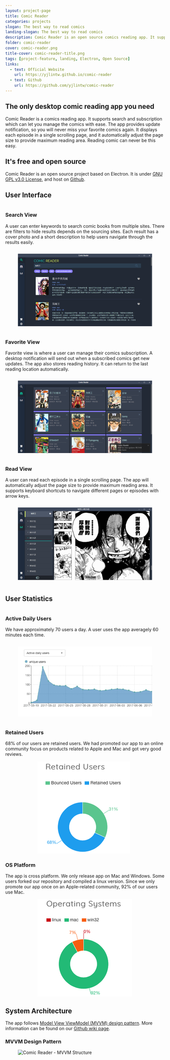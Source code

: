 ```yaml
---
layout: project-page
title: Comic Reader
categories: projects
slogan: The best way to read comics
landing-slogan: The best way to read comics
description: Comic Reader is an open source comics reading app. It supports search and subscription which can let you manage the comics with ease. It displays each episode in a single scrolling page, and automatically adjust the page size to provide maximum reading area. Reading comic can never be this easy.
folder: comic-reader
cover: comic-reader.png
title-cover: comic-reader-title.png
tags: [project-feature, landing, Electron, Open Source]
links:
  - text: Official Website
    url: https://yjlintw.github.io/comic-reader
  - text: Github
    url: https://github.com/yjlintw/comic-reader
---
```

<h2>The only desktop comic reading app you need</h2>
Comic Reader is a comics reading app. It supports search and subscription which can let you manage the comics with ease. The app provides update notification, so you will never miss your favorite comics again. It displays each episode in a single scrolling page, and it automatically adjust the page size to provide maximum reading area. Reading comic can never be this easy.

<h2>It's free and open source</h2>
Comic Reader is an open source project based on Electron. It is under <a href="https://github.com/yjlintw/comic-reader/blob/master/LICENSE" target="_blank">GNU GPL v3.0 License</a>, and host on <a href="https://github.com/yjlintw/comic-reader">Github</a>.

<h2>User Interface</h2>
<!--<div class="box">-->
<section class="columns box">
  <div class="column">
    <div>
      <h3>Search View</h3>
      <p>A user can enter keywords to search comic books from multiple sites. There are filters to hide results depends on the sourcing sites. Each result has a cover photo and a short description to help users navigate through the results easily.</p>
    </div>
  </div>
  <div class="column">
    <figure class="image">
      <img src="/assets/images/projects/comic-reader/ex01.png" alt="Comic Reader - Search View">
    </figure>
  </div>
</section>

<section class="columns box">
  <div class="column">
    <div>
      <h3>Favorite View</h3>
      <p>Favorite view is where a user can manage their comics subscription. A desktop notification will send out when a subscribed comics get new updates. The app also stores reading history. It can return to the last reading location automatically.</p>
    </div>
  </div>
  <div class="column">
    <figure class="image">
      <img src="/assets/images/projects/comic-reader/ex02.png" alt="Comic Reader - Favorite View">
    </figure>
  </div>
</section>

<section class="columns box">
  <div class="column">
    <div>
      <h3>Read View</h3>
      <p>A user can read each episode in a single scrolling page. The app will automatically adjust the page size to provide maximum reading area. It supports keyboard shortcuts to navigate different pages or episodes with arrow keys.</p>
    </div>
  </div>
  <div class="column">
    <figure class="image">
      <img src="/assets/images/projects/comic-reader/ex03.png" alt="Comic Reader - Read View">
    </figure>
  </div>
</section>

<h2>User Statistics</h2>
<section class="columns box">
  <div class="column">
    <div>
      <h3>Active Daily Users</h3>
      <p>We have approximately 70 users a day. A user uses the app averagely 60 minutes each time.</p>
    </div>
  </div>
  <div class="column">
    <figure class="image">
      <img src="/assets/images/projects/comic-reader/dailyusers.png" alt="Comic Reader - Daily Users Chart">
    </figure>
  </div>
</section>
<section class="columns box">
  <div class="column">
    <div>
      <h3>Retained Users</h3>
      <p>68% of our users are retained users. We had promoted our app to an online community focus on products related to Apple and Mac and got very good reviews.</p>
    </div>
  </div>
  <div class="column">
    <figure class="image" style="max-width:300px; margin: 0 auto;">
      <img src="/assets/images/projects/comic-reader/retained_users.png" alt="Comic Reader - Retained Users Chart">
    </figure>
  </div>
</section>
<section class="columns box">
  <div class="column">
    <div>
      <h3>OS Platform</h3>
      <p>The app is cross platform. We only release app on Mac and Windows. Some users forked our repository and compiled a linux version. Since we only promote our app once on an Apple-related community, 92% of our users use Mac.</p>
    </div>
  </div>
  <div class="column">
    <figure class="image" style="max-width:300px; margin: 0 auto;">
      <img src="/assets/images/projects/comic-reader/os.png" alt="Comic Reader - OS Chart">
    </figure>
  </div>
</section>

<h2>System Architecture</h2>
The app follows <a href="https://www.objc.io/issues/13-architecture/mvvm/">Model View ViewModel (MVVM) design pattern</a>. More information can be found on our <a href="https://github.com/yjlintw/comic-reader/wiki/App-Architecture">Github wiki page</a>.
<section class="box">
<h3>MVVM Design Pattern</h3>
<figure class="image">
  <img src="https://camo.githubusercontent.com/6e48eaf7e59b8eed3a9436563e9d6b638bea20bb/687474703a2f2f692e696d6775722e636f6d2f556a6d396d36582e706e67" alt="Comic Reader - MVVM Structure">
</figure>
</section>
<!--</div>-->
